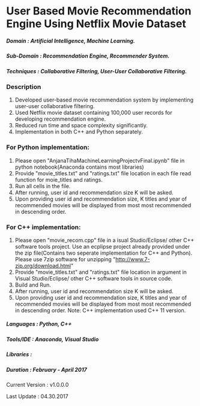 # User Based Movie Recommendation Engine Using Netflix Movie Dataset                                               

##### Domain             : Artificial Intelligence, Machine Learning.
##### Sub-Domain         : Recommendation Engine, Recommender System.
##### Techniques         : Collaborative Filtering, User-User Collaborative Filtering.


### Description
1. Developed user-based movie recommendation system by implementing user-user collaborative filtering.
2. Used Netflix movie dataset containing 100,000 user records for developing recommendation engine.
3. Reduced run time and space complexity significantly. 
4. Implementation in both C++ and Python separately.

### For Python implementation:
1. Please open "AnjanaTihaMachineLearningProjectvFinal.ipynb" file in python notebook(Anaconda contains most libraries)
2. Provide "movie_titles.txt" and "ratings.txt" file location in each file read function for moie_titles and ratings.
3. Run all cells in the file.
4. After running, user id and recommendation size K will be asked. 
5. Upon providing user id and recommendation size, K titles and year of recommended movies will be displayed from
most most recommended in descending order.

### For C++ implementation:
1. Please open "movie_recom.cpp" file in a isual Studio/Eclipse/ other C++ software tools project. Use an ecplipse project 
already provided under the zip file(Contains two seperate implementation for C++ and Python). Please use 7zip software for 
unzipping "http://www.7-zip.org/download.html"
2. Provide "movie_titles.txt" and "ratings.txt" file location in argument in Visual Studio/Eclipse/ other C++ software tools 
in source code.
3. Build and Run.
4. After running, user id and recommendation size K will be asked. 
5. Upon providing user id and recommendation size, K titles and year of recommended movies will be displayed from
most most recommended in descending order.
Note: C++ implementation used C++ 11 version.

##### Languages   : Python, C++
##### Tools/IDE   : Anaconda, Visual Studio
##### Libraries   : 

##### Duration   : February - April 2017

Current Version  : v1.0.0.0

Last Update      : 04.30.2017
